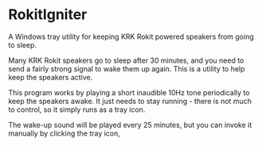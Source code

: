 # RokitIgniter
A Windows tray utility for keeping KRK Rokit powered speakers from going to sleep.

Many KRK Rokit speakers go to sleep after 30 minutes, and you need to send a fairly strong signal to wake them up again. This is a utility to help keep the speakers active.

This program works by playing a short inaudible 10Hz tone periodically to keep the speakers awake. It just needs to stay running - there is not much to control,
so it simply runs as a tray icon.

The wake-up sound will be played every 25 minutes, but you can invoke it manually by clicking the tray icon, 

